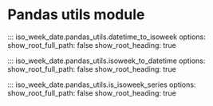 # Pandas utils module

::: iso_week_date.pandas_utils.datetime_to_isoweek
    options:
        show_root_full_path: false
        show_root_heading: true

::: iso_week_date.pandas_utils.isoweek_to_datetime
    options:
        show_root_full_path: false
        show_root_heading: true

::: iso_week_date.pandas_utils.is_isoweek_series
    options:
        show_root_full_path: false
        show_root_heading: true
